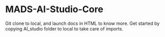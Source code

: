 # MADS-AI-Studio-Core
Git clone to local, and launch docs in HTML to know more. Get started by copying AI_studio folder to local to take care of imports.
